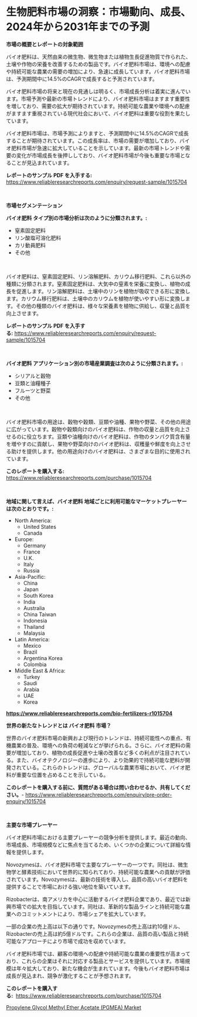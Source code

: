 <p><h1>生物肥料市場の洞察：市場動向、成長、2024年から2031年までの予測</h1></p><p><strong>市場の概要とレポートの対象範囲</strong></p>
<p><p>バイオ肥料は、天然由来の微生物、微生物または植物生長促進物質で作られた、土壌や作物の栄養を改善するための製品です。バイオ肥料市場は、環境への配慮や持続可能な農業の需要の増加により、急速に成長しています。バイオ肥料市場は、予測期間中に14.5%のCAGRで成長すると予測されています。</p><p>バイオ肥料市場の将来と現在の見通しは明るく、市場成長分析は着実に進んでいます。市場予測や最新の市場トレンドにより、バイオ肥料市場はますます重要性を増しており、需要の拡大が期待されています。持続可能な農業や環境への配慮がますます重視されている現代社会において、バイオ肥料は重要な役割を果たしています。</p><p>バイオ肥料市場は、市場予測によりますと、予測期間中に14.5%のCAGRで成長することが期待されています。この成長率は、市場の需要が増加しており、バイオ肥料市場が急速に拡大していることを示しています。最新の市場トレンドや需要の変化が市場成長を後押ししており、バイオ肥料市場が今後も重要な市場となることが見込まれています。</p></p>
<p><strong>レポートのサンプル PDF を入手する:</strong> <a href="https://www.reliableresearchreports.com/enquiry/request-sample/1015704">https://www.reliableresearchreports.com/enquiry/request-sample/1015704</a></p>
<p>&nbsp;</p>
<p><strong>市場セグメンテーション</strong></p>
<p><strong>バイオ肥料 タイプ別の市場分析は次のように分類されます。:</strong></p>
<p><ul><li>窒素固定肥料</li><li>リン酸塩可溶化肥料</li><li>カリ動員肥料</li><li>その他</li></ul></p>
<p>&nbsp;</p>
<p><p>バイオ肥料は、窒素固定肥料、リン溶解肥料、カリウム移行肥料、これら以外の種類に分類されます。窒素固定肥料は、大気中の窒素を栄養に変換し、植物の成長を促進します。リン溶解肥料は、土壌中のリンを植物が吸収できる形に変換します。カリウム移行肥料は、土壌中のカリウムを植物が使いやすい形に変換します。その他の種類のバイオ肥料は、様々な栄養素を植物に供給し、収量と品質を向上させます。</p></p>
<p><strong>レポートのサンプル PDF を入手する:</strong>&nbsp;<a href="https://www.reliableresearchreports.com/enquiry/request-sample/1015704">https://www.reliableresearchreports.com/enquiry/request-sample/1015704</a></p>
<p>&nbsp;</p>
<p><strong> バイオ肥料 アプリケーション別の市場産業調査は次のように分類されます。:</strong></p>
<p><ul><li>シリアルと穀物</li><li>豆類と油糧種子</li><li>フルーツと野菜</li><li>その他</li></ul></p>
<p>&nbsp;</p>
<p><p>バイオ肥料市場の用途は、穀物や穀類、豆類や油種、果物や野菜、その他の用途に広がっています。穀物や穀類向けのバイオ肥料は、作物の収量と品質を向上させるのに役立ちます。豆類や油種向けのバイオ肥料は、作物のタンパク質含有量を増やすのに貢献し、果物や野菜向けのバイオ肥料は、収穫量や鮮度を向上させる助けを提供します。他の用途向けのバイオ肥料は、さまざまな目的に使用されています。</p></p>
<p><strong>このレポートを購入する:</strong>&nbsp; <a href="https://www.reliableresearchreports.com/purchase/1015704">https://www.reliableresearchreports.com/purchase/1015704</a></p>
<p>&nbsp;</p>
<p><strong>地域に関して言えば、バイオ肥料 地域ごとに利用可能なマーケットプレーヤーは次のとおりです。:</strong></p>
<p><ul>
    <li>
        North America:
        <ul>
            <li>United States</li>
            <li>Canada</li>
        </ul>
    </li>
    <li>
        Europe:
        <ul>
            <li>Germany</li>
            <li>France</li>
            <li>U.K.</li>
            <li>Italy</li>
            <li>Russia</li>
        </ul>
    </li>
    <li>
        Asia-Pacific:
        <ul>
            <li>China</li>
            <li>Japan</li>
            <li>South Korea</li>
            <li>India</li>
            <li>Australia</li>
            <li>China Taiwan</li>
            <li>Indonesia</li>
            <li>Thailand</li>
            <li>Malaysia</li>
        </ul>
    </li>
    <li>
        Latin America:
        <ul>
            <li>Mexico</li>
            <li>Brazil</li>
            <li>Argentina Korea</li>
            <li>Colombia</li>
        </ul>
    </li>
    <li>
        Middle East & Africa:
        <ul>
            <li>Turkey</li>
            <li>Saudi</li>
            <li>Arabia</li>
            <li>UAE</li>
            <li>Korea</li>
        </ul>
    </li>
    </ul></p>
<p><strong><a href="https://www.reliableresearchreports.com/bio-fertilizers-r1015704">https://www.reliableresearchreports.com/bio-fertilizers-r1015704</a></strong>&nbsp;</p>
<p><strong>世界の新たなトレンドとは バイオ肥料 市場？</strong></p>
<p><p>世界のバイオ肥料市場の新興および現行のトレンドは、持続可能性への重点、有機農業の普及、環境への負荷の軽減などが挙げられる。さらに、バイオ肥料の需要が増加しており、植物の成長促進や土壌の改善など多くの利点が注目されている。また、バイオテクノロジーの進歩により、より効果的で持続可能な肥料が開発されている。これらのトレンドは、グローバルな農業市場において、バイオ肥料が重要な位置を占めることを示している。</p></p>
<p><strong>このレポートを購入する前に、質問がある場合は問い合わせるか、共有してください。</strong>- <a href="https://www.reliableresearchreports.com/enquiry/pre-order-enquiry/1015704">https://www.reliableresearchreports.com/enquiry/pre-order-enquiry/1015704</a></p>
<p>&nbsp;</p>
<p><strong>主要な市場プレーヤー</strong></p>
<p><p>バイオ肥料市場における主要プレーヤーの競争分析を提供します。最近の動向、市場成長、市場規模などに焦点を当てるため、いくつかの企業について詳細な情報を提供します。</p><p>Novozymesは、バイオ肥料市場で主要なプレーヤーの一つです。同社は、微生物学と酵素技術において世界的に知られており、持続可能な農業への貢献が評価されています。Novozymesは、最新の技術を導入し、品質の高いバイオ肥料を提供することで市場における強い地位を築いています。</p><p>Rizobacterは、南アメリカを中心に活動するバイオ肥料企業であり、最近では新興市場での拡大を目指しています。同社は、革新的な製品ラインと持続可能な農業へのコミットメントにより、市場シェアを拡大しています。</p><p>一部の企業の売上高は以下の通りです。Novozymesの売上高は約10億ドル、Rizobacterの売上高は約5億ドルです。これらの企業は、品質の高い製品と持続可能なアプローチにより市場で成功を収めています。</p><p>バイオ肥料市場では、顧客の環境への配慮や持続可能な農業の重要性が高まっており、これらの企業はそれに対応する製品とサービスを提供しています。市場規模は年々拡大しており、新たな機会が生まれています。今後もバイオ肥料市場は成長が見込まれ、競争が激化することが予想されます。</p></p>
<p><strong>このレポートを購入する:</strong>&nbsp;&nbsp;<a href="https://www.reliableresearchreports.com/purchase/1015704">https://www.reliableresearchreports.com/purchase/1015704</a></p>
<p><p><a href="https://nifty-kite-d51.notion.site/Propylene-Glycol-Methyl-Ether-Acetate-PGMEA-Market-Outlook-Industry-Overview-and-Forecast-2024-t-561b9b880d2540d2aeba852fb003cfe2">Propylene Glycol Methyl Ether Acetate (PGMEA) Market</a></p></p>